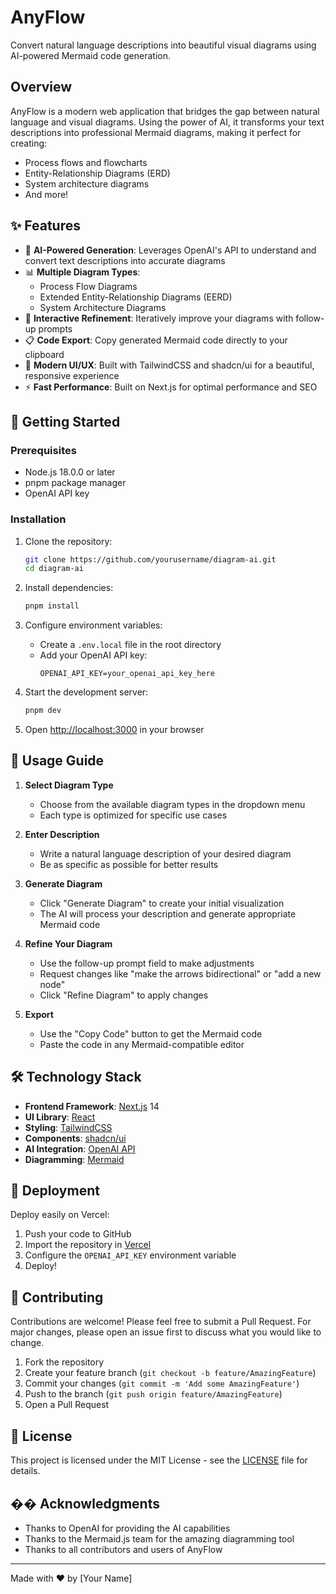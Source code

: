 # AnyFlow

Convert natural language descriptions into beautiful visual diagrams using AI-powered Mermaid code generation.

## Overview

AnyFlow is a modern web application that bridges the gap between natural language and visual diagrams. Using the power of AI, it transforms your text descriptions into professional Mermaid diagrams, making it perfect for creating:

- Process flows and flowcharts
- Entity-Relationship Diagrams (ERD)
- System architecture diagrams
- And more!

## ✨ Features

- 🤖 **AI-Powered Generation**: Leverages OpenAI's API to understand and convert text descriptions into accurate diagrams
- 📊 **Multiple Diagram Types**: 
  - Process Flow Diagrams
  - Extended Entity-Relationship Diagrams (EERD)
  - System Architecture Diagrams
- 🔄 **Interactive Refinement**: Iteratively improve your diagrams with follow-up prompts
- 📋 **Code Export**: Copy generated Mermaid code directly to your clipboard
- 🎨 **Modern UI/UX**: Built with TailwindCSS and shadcn/ui for a beautiful, responsive experience
- ⚡ **Fast Performance**: Built on Next.js for optimal performance and SEO

## 🚀 Getting Started

### Prerequisites

- Node.js 18.0.0 or later
- pnpm package manager
- OpenAI API key

### Installation

1. Clone the repository:
   ```bash
   git clone https://github.com/yourusername/diagram-ai.git
   cd diagram-ai
   ```

2. Install dependencies:
   ```bash
   pnpm install
   ```

3. Configure environment variables:
   - Create a `.env.local` file in the root directory
   - Add your OpenAI API key:
     ```env
     OPENAI_API_KEY=your_openai_api_key_here
     ```

4. Start the development server:
   ```bash
   pnpm dev
   ```

5. Open [http://localhost:3000](http://localhost:3000) in your browser

## 📖 Usage Guide

1. **Select Diagram Type**
   - Choose from the available diagram types in the dropdown menu
   - Each type is optimized for specific use cases

2. **Enter Description**
   - Write a natural language description of your desired diagram
   - Be as specific as possible for better results

3. **Generate Diagram**
   - Click "Generate Diagram" to create your initial visualization
   - The AI will process your description and generate appropriate Mermaid code

4. **Refine Your Diagram**
   - Use the follow-up prompt field to make adjustments
   - Request changes like "make the arrows bidirectional" or "add a new node"
   - Click "Refine Diagram" to apply changes

5. **Export**
   - Use the "Copy Code" button to get the Mermaid code
   - Paste the code in any Mermaid-compatible editor

## 🛠️ Technology Stack

- **Frontend Framework**: [Next.js](https://nextjs.org/) 14
- **UI Library**: [React](https://reactjs.org/)
- **Styling**: [TailwindCSS](https://tailwindcss.com/)
- **Components**: [shadcn/ui](https://ui.shadcn.com/)
- **AI Integration**: [OpenAI API](https://platform.openai.com/)
- **Diagramming**: [Mermaid](https://mermaid.js.org/)

## 🚀 Deployment

Deploy easily on Vercel:

1. Push your code to GitHub
2. Import the repository in [Vercel](https://vercel.com)
3. Configure the `OPENAI_API_KEY` environment variable
4. Deploy!

## 🤝 Contributing

Contributions are welcome! Please feel free to submit a Pull Request. For major changes, please open an issue first to discuss what you would like to change.

1. Fork the repository
2. Create your feature branch (`git checkout -b feature/AmazingFeature`)
3. Commit your changes (`git commit -m 'Add some AmazingFeature'`)
4. Push to the branch (`git push origin feature/AmazingFeature`)
5. Open a Pull Request

## 📄 License

This project is licensed under the MIT License - see the [LICENSE](LICENSE) file for details.

## �� Acknowledgments

- Thanks to OpenAI for providing the AI capabilities
- Thanks to the Mermaid.js team for the amazing diagramming tool
- Thanks to all contributors and users of AnyFlow

---

Made with ❤️ by [Your Name]
